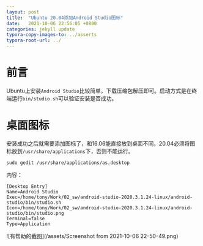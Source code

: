 ```yaml
---
layout: post
title:  "Ubuntu 20.04添加Android Studio图标"
date:   2021-10-06 22:56:05 +0800
categories: jekyll update
typora-copy-images-to: ../asserts
typora-root-url: ../
---
```


# 前言

Ubuntu上安装`Android Studio`比较简单，下载压缩包解压即可。启动方式是在终端运行`bin/studio.sh`可以验证安装是否成功。

# 桌面图标
安装成功之后就需要添加图标了，和16.06能直接放到桌面不同，20.04必须将图标放到`/usr/share/applications`下，否则不能运行。

```
sudo gedit /usr/share/applications/as.desktop
```
内容：
```
[Desktop Entry]
Name=Android Studio
Exec=/home/tony/Work/02_sw/android-studio-2020.3.1.24-linux/android-studio/bin/studio.sh
Icon=/home/tony/Work/02_sw/android-studio-2020.3.1.24-linux/android-studio/bin/studio.png
Terminal=false
Type=Application
```


![有帮助的截图](/assets/Screenshot from 2021-10-06 22-50-49.png)
